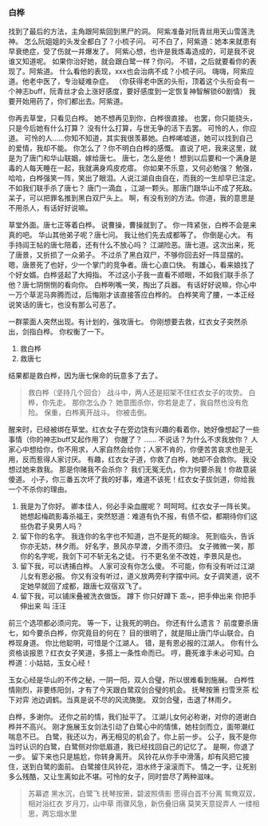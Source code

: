 ### 白桦

找到了最后的方法，主角跟阿紫回到黑尸的洞。
阿紫准备对阮青丝用天山雪莲洗神。
怎么阮姐姐的头发全都白了？小梳子问。
可不白了，阿紫道：她本来就患有早衰绝症，受了伤就一并爆发了。
阿紫心想，也许是我炼毒造成的，可是我不说谁又知道呢。
如果你治好她，就会跟白鹭一样？你问。
不错，之后就要看你的表现了。阿紫道。
什么看他的表现，xxx也会治病不成？小梳子问。
嗨嗨，阿紫应道。他老中医了，专治疑难杂症。
（你获得老中医的头衔，顶着这个头衔会有一个神志buff，阮青丝才会上涨好感度，要好感度到一定恢复神智解锁60剧情）
我要开始用药了，你们都出去。阿紫道。

你再去草堂，只看见白桦。
她不想再见到你，白桦很直接。
也罢，你只能挠头，只是今后她有什么打算？
没有什么打算，与世无争的活下去罢。
可怜的人，你应道。
可怜的人……你知不知道，其实我很羡慕她。白桦唏嘘道，她可以找到自己的爱情，我却不能。
你怎么了？你不明白白桦的感慨。
直说了吧，我来这里，就是为了唐门和华山联姻，嫁给唐七。
唐七，怎么是他！
想到以后要和一个满身是毒的人每天睡在一起，我就满身鸡皮疙瘩。
你如果不乐意，又何必勉强？
勉强，哈哈，白桦强笑一阵，笑出了眼泪。人说江湖自由自在，而我的一生却早已注定。
不如我们联手杀了唐七？
唐门一滴血 ，江湖一颗头。那唐门跟华山不成了死敌。
呆子，可以把罪名推到黑白双尸头上。
啊，有没有别的方法。你道，我的意思是不用杀人，有话好好说嘛。

草堂外面。唐七正等着白桦。
说曹操，曹操就到了。
你一阵紧张，白桦不会是来真的吧。
华山其他弟子呢？唐七问。
我让他们先去成都等了。
你倒是心大。
有手持阎王帖的唐七陪着，还有什么不放心吗？
江湖险恶。唐七道。这次出来，死了唐景，又折损了一众弟子。
不过杀了黑白双尸，不够你回去好一阵显摆的。
嗯，唐景死了也好，少一个掌门的竞争者。唐七心直口快。
有雄心，看来娘找了个好女婿。白桦竖起了大拇指。
不过这小子我一直看不顺眼，不如我们联手杀了他？唐七阴恻恻的看向你。
白桦咧嘴一笑，掏出了兵器。
有话好好说嘛，你心中一万个草泥马奔腾而过，后悔刚才该直接答应白桦的。
白桦笑弯了腰，一本正经说笑话的唐七，也没有那么可恶了。

一群蒙面人突然出现。有计划的，强攻唐七。
你刚想要去救，红衣女子突然杀出，剑指白桦。
你权衡了一下。
1. 救白桦
2. 救唐七

结果都是救白桦，因为唐七保命的玩意多了去了。
> 救白桦（坚持几个回合）
战斗中，两人还是招架不住红衣女子的攻势。
白桦，你先走。
那你怎么办？
她意图杀你，你若是走了，我自然也没有危险。
保重，白桦离开战斗。
你被击倒。

醒来时，已经被绑在草堂。红衣女子在旁边饶有兴趣的看着你，她好像想起了一些事情（你的神志buff又起作用了）
你醒了？
……
不说话？为什么不求我放你？
人家心中想给你，你不用求，人家自然会给你；人家不肯的，你便苦苦哀求也是无用，反而惹得人家讨厌。
有趣，红衣女子道，你救了白桦，她却不会救你。
我没想过她来救我。
那是你赌我不会杀你？
我们无冤无仇，你为何要杀我！你故意装傻道。
小子，你三番五次坏了我的好事，难道不该死！红衣女子拔剑道，你给我一个不杀你的理由。
1. 我是为了你好。
卿本佳人，何必手染血腥呢？
呵呵呵。红衣女子一阵长笑。
她想起梅疏影毒杀福王，突然怒道：难道有仇不报，有债不偿，都期待你们这些伪君子臭男人吗？
2. 留下你的名字。
我连你的名字也不知道，岂不是死的糊涂。
死到临头，告诉你亦无妨，林夕雨。
好名字，景风亦早渡，夕雨不须归。
女子微微一笑，那你的名字呢，我剑下可不斩无名之徒。
行不更名坐不改姓，李景风是也。
3. 留下我，可以诱捕白桦。
人家可没有你怎么傻。
不可能，你有没有听过江湖儿女有恩必报。
你又有没有听过，道义放两旁利字摆中间。女子调笑道，说不定她早就回了成都，跟唐七双宿双飞了。
4. 留下我，可以铺床叠被洗衣做饭。
蹲下
你只好蹲下
乖~，把手伸出来
你把手伸出来
叫
汪汪

前三个选项都必须问完。
等一下，让我死的明白。
你还有什么遗言？
前度要杀唐七，如今要杀白桦，你究竟目的何在？
目的很明了，就是阻止唐门华山联合。白桦现身道。
你比他聪明，可惜是个江湖人。
错，是有恩必报的江湖人。
你有什么资格谈报恩？红衣女子笑道，多搭上一条性命而已。
哼，鹿死谁手未必可知。白桦道：小姑姑，玉女心经！

玉女心经是华山的不传之秘，一阴一阳，双人合璧，所以很难看到施展。
白桦性情刚烈，非要练阳剑，才有了今天跟白鹭双剑合璧的机会。
抚琴按箫 扫雪烹茶 松下对弈 池边调鹤。当真是说不尽的风流旖旎。
双剑合璧，击退了林雨夕。

白桦，多谢你。
还你之前的情，我们扯平了。
江湖儿女何必称谢，对你的道谢白桦并不高兴。
刚才施展玉女剑法引动了白鹭心中的情愫，她柱剑而立，面带潮红喘息不已。
白鹭，我还以为，再无相见的机会了。你上前一步。
公子，我不是你当时认识的白鹭，白鹭侧对你低眉道，我已经找回自己的记忆了。
是啊，你退了一步。
留下来也只是尴尬，你转身离开。
风铃花从你手中滑落，却有风把它接住，送到白鹭的面前。
白鹭接住风铃花，泪水终于滚滚而下。
情之一字，让死别多么残酷，又让生离如此不堪。可怜的女子，同时尝尽了两种滋味。

>苏幕遮
黑水沉，白鹭飞
抚琴按箫，碧波照倩影
愿得白首不分离
鸳鸯双双，相对浴红衣
>岁月刀，山中草
雨骤风急，新伤叠旧痛
莫笑天意捉弄人
一缕相思，两忘烟水里

